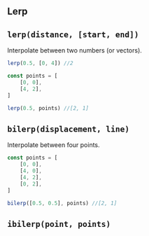## Lerp

## `lerp(distance, [start, end])`
Interpolate between two numbers (or vectors).
```javascript
lerp(0.5, [0, 4]) //2
```
```javascript
const points = [
	[0, 0],
	[4, 2],
]

lerp(0.5, points) //[2, 1]
```

## `bilerp(displacement, line)`
Interpolate between four points.
```javascript
const points = [
	[0, 0],
	[4, 0],
	[4, 2],
	[0, 2],
]

bilerp([0.5, 0.5], points) //[2, 1]
```

## `ibilerp(point, points)`
